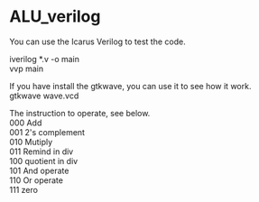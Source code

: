# ALU_verilog

You can use the Icarus Verilog to test the code.<br/>


iverilog *.v -o main<br/>
vvp main <br/>

If you have install the gtkwave, you can use it to see how it work.<br/>
gtkwave wave.vcd<br/>

The instruction to operate, see below.<br/>
000 Add<br/>
001 2's complement<br/>
010 Mutiply<br/>
011 Remind in div<br/>
100 quotient in div<br/>
101 And operate<br/>
110 Or operate <br/>
111 zero <br/>
